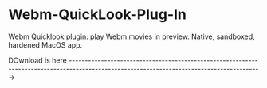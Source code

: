 # Webm-QuickLook-Plug-In
Webm Quicklook plugin: play Webm movies in preview. Native, sandboxed, hardened MacOS app.

DOwnload is here ------------------------------------------------------------------------------------------------------------------------------------------>
